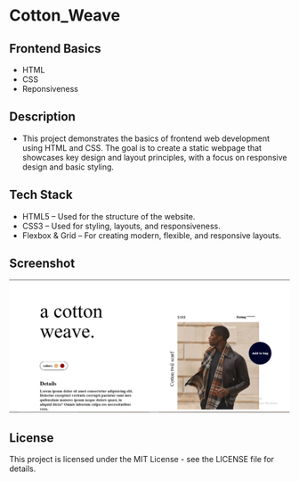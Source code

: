 # Cotton_Weave
## Frontend Basics
- HTML
- CSS
- Reponsiveness

## Description
- This project demonstrates the basics of frontend web development using HTML and CSS. The goal is to create a static webpage that showcases key design and layout principles, with a focus on responsive design and basic styling.

## Tech Stack
- HTML5 – Used for the structure of the website.
- CSS3 – Used for styling, layouts, and responsiveness.
- Flexbox & Grid – For creating modern, flexible, and responsive layouts.

## Screenshot
![Image Alt](https://github.com/Deepakchamola/Cotton_Weave/blob/5b5fdd2843dee232c6b6e74e6524788dddc3b5a0/Cotton_Weave.png)

## License
This project is licensed under the MIT License - see the LICENSE file for details.

